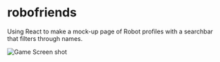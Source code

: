 # robofriends
Using React to make a mock-up page of Robot profiles with a searchbar that filters through names.

![Game Screen shot](https://raw.github.com/PaigeAndrews/robo-search/master/screenShot/shot.png "RoboSearch")
